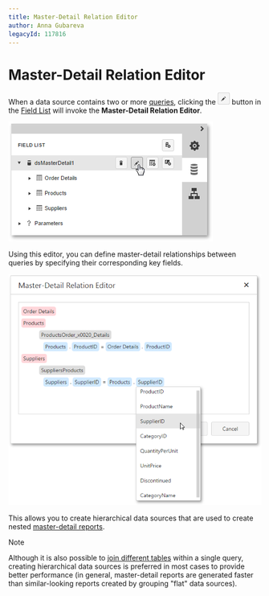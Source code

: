 ```yaml
---
title: Master-Detail Relation Editor
author: Anna Gubareva
legacyId: 117816
---
```

# Master-Detail Relation Editor
When a data source contains two or more [queries](../wizards/sql-data-source-wizard/adding-a-new-data-source/create-a-query-or-select-a-stored-procedure.md), clicking the ![web-designer-field-list-data-source-edit-relationships](../../../images/img125720.png) button in the [Field List](field-list.md) will invoke the **Master-Detail Relation Editor**.

![web-report-designer-field-list-edit-relations](../../../images/img125807.png)

Using this editor, you can define master-detail relationships between queries by specifying their corresponding key fields.

![web-report-designer-master-detail-relation-editor](../../../images/img125806.png)

This allows you to create hierarchical data sources that are used to create nested [master-detail reports](../report-types/master-detail-report-(detail-report-bands).md).

> [!NOTE]
> Although it is also possible to [join different tables](query-builder.md) within a single query, creating hierarchical data sources is preferred in most cases to provide better performance (in general, master-detail reports are generated faster than similar-looking reports created by grouping "flat" data sources).